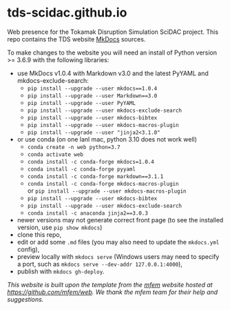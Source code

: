 # tds-scidac.github.io
Web presence for the Tokamak Disruption Simulation SciDAC project. This repo contains the TDS website [MkDocs](https://www.mkdocs.org/) sources.

To make changes to the website you will need an install of Python version >= 3.6.9 with the following libraries:

- use MkDocs v1.0.4 with Markdown v3.0 and the latest PyYAML and mkdocs-exclude-search:
  * `pip install --upgrade --user mkdocs==1.0.4`
  * `pip install --upgrade --user Markdown==3.0`
  * `pip install --upgrade --user PyYAML`
  * `pip install --upgrade --user mkdocs-exclude-search`
  * `pip install --upgrade --user mkdocs-bibtex`
  * `pip install --upgrade --user mkdocs-macros-plugin`
  * `pip install --upgrade --user "jinja2<3.1.0"`
- or use conda (on one lanl mac, python 3.10 does not work well)
  * `conda create -n web python=3.7`
  * `conda activate web`
  * `conda install -c conda-forge mkdocs=1.0.4`
  * `conda install -c conda-forge pyyaml`
  * `conda install -c conda-forge markdown==3.1.1`
  * `conda install -c conda-forge mkdocs-macros-plugin`\
   or `pip install --upgrade --user mkdocs-macros-plugin`
  * `pip install --upgrade --user mkdocs-bibtex`
  * `pip install --upgrade --user mkdocs-exclude-search`
  * `conda install -c anaconda jinja2==3.0.3`
- newer versions may not generate correct front page (to see the installed version, use `pip show mkdocs`)
- clone this repo,
- edit or add some `.md` files (you may also need to update the `mkdocs.yml` config),
- preview locally with `mkdocs serve` (Windows users may need to specify a port, such as `mkdocs serve --dev-addr 127.0.0.1:4000`),
- publish with `mkdocs gh-deploy`.

*This website is built upon the template from the [mfem](https://mfem.org) website hosted at https://github.com/mfem/web. We thank the mfem team for their help and suggestions.*
